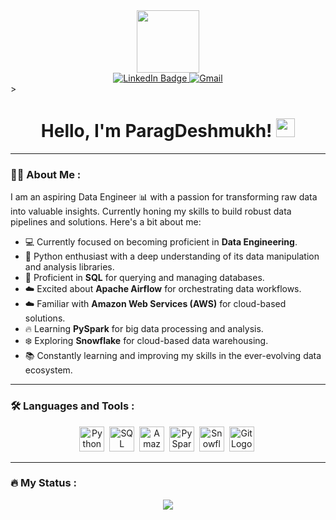 <div align="center">
  <img src="https://media.giphy.com/media/M9gbBd9nbDrOTu1Mqx/giphy.gif" width="100"/>
</div>

<div align="center">
  <a href="https://www.linkedin.com/in/parag-deshmukh-b36b12217/">
    <img src="https://img.shields.io/badge/LinkedIn-blue?style=for-the-badge&logo=linkedin&logoColor=white" alt="LinkedIn Badge"/>
  </a>
  <a href="mailto:paragdeshmukh127@gmail.com">
    <img src="https://img.shields.io/badge/Gmail-D14836?style=for-the-badge&logo=gmail&logoColor=white" alt="Gmail"/>
  </a>
</div>>

<div align="center">
  <img src="https://komarev.com/ghpvc/?username=Parag-Deshmukh&style=flat-square&color=blue" alt=""/>
  <h1>
    Hello, I'm ParagDeshmukh!
    <img src="https://media.giphy.com/media/hvRJCLFzcasrR4ia7z/giphy.gif" width="30px"/>
  </h1>
</div>

---

### :woman_technologist: About Me :

I am an aspiring Data Engineer :bar_chart: with a passion for transforming raw data into valuable insights. Currently honing my skills to build robust data pipelines and solutions. Here's a bit about me:

- :computer: Currently focused on becoming proficient in **Data Engineering**.
- :snake: Python enthusiast with a deep understanding of its data manipulation and analysis libraries.
- :floppy_disk: Proficient in **SQL** for querying and managing databases.
- :cloud: Excited about **Apache Airflow** for orchestrating data workflows.
- :cloud: Familiar with **Amazon Web Services (AWS)** for cloud-based solutions.
- :fire: Learning **PySpark** for big data processing and analysis.
- :snowflake: Exploring **Snowflake** for cloud-based data warehousing.
- :books: Constantly learning and improving my skills in the ever-evolving data ecosystem.

---

### :hammer_and_wrench: Languages and Tools :

<div align="center">
  <img src="https://www.vectorlogo.zone/logos/python/python-icon.svg" title="Python" alt="Python" width="40" height="40"/>&nbsp;
    <img src="https://www.vectorlogo.zone/logos/sqlite/sqlite-icon.svg" title="SQL" alt="SQL" width="40" height="40"/>&nbsp;
  <img src="https://www.vectorlogo.zone/logos/amazon_aws/amazon_aws-icon.svg" title="Amazon Web Services" alt="Amazon Web Services" width="40" height="40"/>&nbsp;
  <img src="https://www.vectorlogo.zone/logos/apache_spark/apache_spark-icon.svg" title="PySpark" alt="PySpark" width="40" height="40"/>&nbsp;
  <img src="https://www.vectorlogo.zone/logos/snowflake/snowflake-icon.svg" title="Snowflake" alt="Snowflake" width="40" height="40"/>&nbsp;
  <img src="https://www.vectorlogo.zone/logos/git-scm/git-scm-icon.svg" alt="Git Logo" width="40" height="40" />&nbsp;


</div>

---

### :fire: My Status :

<p align="center">
  <a href="#">
    <img
      align="center" src="https://github-readme-streak-stats.herokuapp.com?user=Parag-Deshmukh&theme=onedark&date_format=M%20j%5B%2C%20Y%5D&dates=737373&ring=DD8484&fire=E25822&stroke=00000000&currStreakNum=DD0D4F&currStreakLabel=A6A6A6&border=00000000&background=161B22" />
  </a>
</p>

